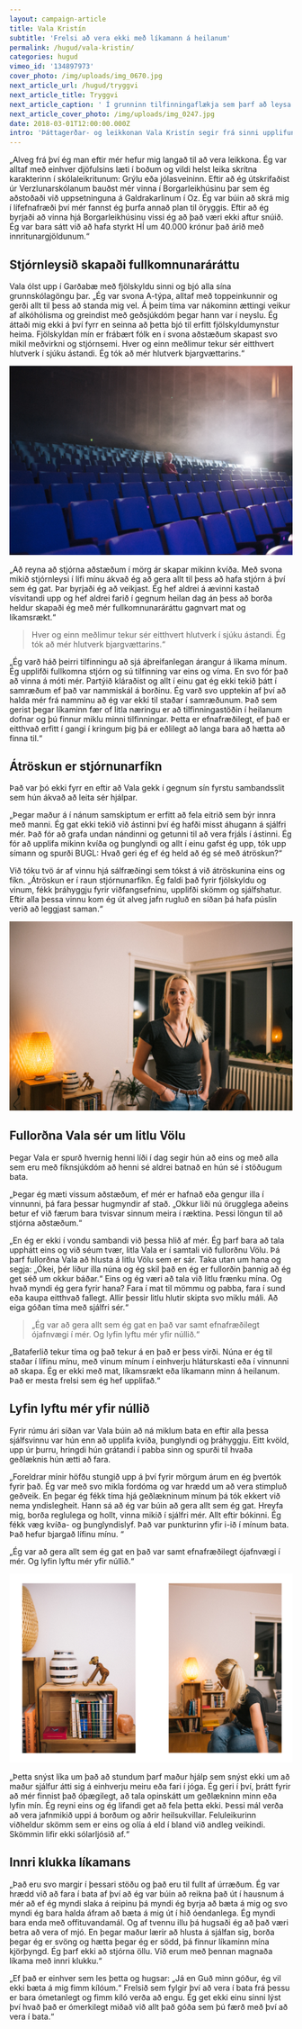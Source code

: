 ```yaml
---
layout: campaign-article
title: Vala Kristín
subtitle: 'Frelsi að vera ekki með líkamann á heilanum'
permalink: /hugud/vala-kristin/
categories: hugud
vimeo_id: '134897973'
cover_photo: /img/uploads/img_0670.jpg
next_article_url: /hugud/tryggvi
next_article_title: Tryggvi
next_article_caption: ' Í grunninn tilfinningaflækja sem þarf að leysa'
next_article_cover_photo: /img/uploads/img_0247.jpg
date: 2018-03-01T12:00:00.000Z
intro: 'Þáttagerðar- og leikkonan Vala Kristín segir frá sinni upplifun af átröskun. Hún deilir því hvernig hún varð háð því að vera með fullkomna stjórn á eigin líkama sem leiddi út í þunglyndi og kvíða. Í dag er henni að batna og segir að með góðu sambandi við veiku hliðina sína hafi hún komist á þann stað sem hún er í dag. '
---
```


„Alveg frá því ég man eftir mér hefur mig langað til að vera leikkona. Ég var alltaf með einhver djöfulsins læti í boðum og vildi helst leika skrítna karakterinn í skólaleikritunum: Grýlu eða jólasveininn. Eftir að ég útskrifaðist úr Verzlunarskólanum bauðst mér vinna í Borgarleikhúsinu þar sem ég aðstoðaði við uppsetninguna á Galdrakarlinum í Oz. Ég var búin að skrá mig í lífefnafræði því mér fannst ég þurfa annað plan til öryggis. Eftir að ég byrjaði að vinna hjá Borgarleikhúsinu vissi ég að það væri ekki aftur snúið.  Ég var bara sátt við að hafa styrkt HÍ um 40.000 krónur það árið með innritunargjöldunum.“

Stjórnleysið skapaði fullkomnunaráráttu
--

Vala ólst upp í Garðabæ með fjölskyldu sinni og bjó alla sína grunnskólagöngu þar. „Ég var svona A-týpa, alltaf með toppeinkunnir og gerði allt til þess að standa mig vel. Á þeim tíma var nákominn ættingi veikur af alkóhólisma og greindist með geðsjúkdóm þegar hann var í neyslu.  Ég áttaði mig ekki á því fyrr en seinna að þetta bjó til erfitt fjölskyldumynstur heima. Fjölskyldan mín er frábært fólk en í svona aðstæðum skapast svo mikil meðvirkni og stjórnsemi. Hver og einn meðlimur tekur sér eitthvert hlutverk í sjúku ástandi. Ég tók að mér hlutverk bjargvættarins.“

![null](/img/uploads/img_0777.jpg)

„Að reyna að stjórna aðstæðum í mörg ár skapar mikinn kvíða. Með svona mikið stjórnleysi í lífi mínu ákvað ég að gera allt til þess að hafa stjórn á því sem ég gat. Þar byrjaði ég að veikjast. Ég hef aldrei á ævinni kastað vísvitandi upp og hef aldrei farið í gegnum heilan dag án þess að borða heldur skapaði ég með mér fullkomnunaráráttu gagnvart mat og líkamsrækt.“

> Hver og einn meðlimur tekur sér eitthvert hlutverk í sjúku ástandi. Ég tók að mér hlutverk bjargvættarins.“

„Ég varð háð þeirri tilfinningu að sjá áþreifanlegan árangur á líkama mínum. Ég upplifði fullkomna stjórn og sú tilfinning var eins og víma. En svo fór það að vinna á móti mér. Partýið kláraðist og allt í einu gat ég ekki tekið þátt í samræðum ef það var nammiskál á borðinu. Ég varð svo upptekin af því að halda mér frá namminu að ég var ekki til staðar í samræðunum. Það sem gerist þegar líkaminn fær of litla næringu er að  tilfinningastöðin í heilanum dofnar og  þú finnur miklu minni tilfinningar. Þetta er efnafræðilegt, ef það er eitthvað erfitt í gangi í kringum þig þá er eðlilegt að langa bara að hætta að finna til.“

Átröskun er stjórnunarfíkn
--

Það var þó ekki fyrr en eftir að  Vala gekk í gegnum sín fyrstu sambandsslit sem hún ákvað að leita sér hjálpar.

„Þegar maður á í nánum samskiptum er erfitt að fela eitrið sem býr innra með manni. Ég gat ekki tekið við ástinni því ég hafði misst áhugann á sjálfri mér. Það fór að grafa undan nándinni og getunni til að vera frjáls í ástinni. Ég fór að upplifa mikinn kvíða og þunglyndi og allt í einu gafst ég upp, tók upp símann og spurði BUGL: Hvað geri ég ef ég held að ég sé með átröskun?“

Við tóku tvö ár af vinnu hjá sálfræðingi sem tókst á við átröskunina eins og fíkn. „Átröskun er í raun stjórnunarfíkn. Ég faldi það fyrir fjölskyldu og vinum, fékk  þráhyggju fyrir viðfangsefninu, upplifði skömm og sjálfshatur. Eftir alla þessa vinnu kom ég út alveg jafn rugluð en síðan þá hafa púslin verið að leggjast saman.“



![null](/img/uploads/img_0678.jpg)

Fullorðna Vala sér um litlu Völu
--

Þegar Vala er spurð hvernig henni líði í dag segir hún að eins og með alla sem eru með fíknsjúkdóm að henni sé aldrei batnað en hún sé í stöðugum bata. 

„Þegar ég mæti vissum aðstæðum, ef mér er hafnað eða gengur illa í vinnunni, þá fara þessar hugmyndir af stað. „Okkur liði nú örugglega aðeins betur ef við færum bara tvisvar sinnum meira í ræktina. Þessi löngun til að stjórna aðstæðum.“

„En ég er ekki í vondu sambandi við þessa hlið af mér. Ég þarf bara að tala upphátt eins og við séum tvær, litla Vala er í samtali við fullorðnu Völu.  Þá þarf fullorðna Vala að hlusta á litlu Völu sem er sár. Taka utan um hana  og segja: „Ókei, þér líður illa núna og ég skil það en ég er fullorðin þannig að ég get séð um okkur báðar.“ Eins og ég væri að tala við litlu frænku mína. Og hvað myndi ég gera fyrir hana? Fara í mat til mömmu og pabba, fara í sund eða kaupa eitthvað fallegt.  Allir þessir litlu hlutir skipta svo miklu máli. Að eiga góðan tíma með sjálfri sér.“



> „Ég var að gera allt sem ég gat en það var samt efnafræðilegt ójafnvægi í mér. Og lyfin lyftu mér yfir núllið.“

„Bataferlið tekur tíma og það tekur á en það er þess virði. Núna er ég til staðar í lífinu mínu, með vinum mínum í einhverju hláturskasti eða í vinnunni að skapa. Ég er ekki með mat, líkamsrækt eða líkamann minn á heilanum. Það er mesta frelsi sem ég hef upplifað.“

Lyfin lyftu mér yfir núllið
--

Fyrir rúmu ári síðan var Vala búin að ná miklum bata en eftir alla þessa sjálfsvinnu var hún enn að upplifa kvíða, þunglyndi og þráhyggju. Eitt kvöld, upp úr þurru, hringdi hún grátandi í pabba sinn og spurði til hvaða geðlæknis hún ætti að fara.

„Foreldrar mínir höfðu stungið upp á því fyrir mörgum árum en ég þvertók fyrir það. Ég var með svo mikla fordóma og var hrædd um að vera stimpluð geðveik. En þegar ég fékk tíma hjá geðlækninum mínum þá tók ekkert við nema yndislegheit. Hann sá að ég var búin að gera allt sem ég gat. Hreyfa mig, borða reglulega og hollt, vinna mikið í sjálfri mér. Allt eftir bókinni. Ég fékk væg kvíða- og þunglyndislyf. Það var punkturinn yfir i-ið í mínum bata.  Það hefur bjargað lífinu mínu. “

„Ég var að gera allt sem ég gat en það var samt efnafræðilegt ójafnvægi í mér. Og lyfin lyftu mér yfir núllið.“

![null](/img/uploads/prufa.jpg)

„Þetta snýst líka um það að stundum þarf maður hjálp sem snýst ekki um að maður sjálfur átti sig á einhverju meiru eða fari í jóga. Ég geri í því, þrátt fyrir að mér finnist það óþægilegt,  að tala opinskátt um geðlækninn minn eða lyfin mín. Ég reyni eins og ég lifandi get að fela þetta ekki. Þessi mál verða að vera jafnmikið uppi á borðum og aðrir heilsukvillar. Feluleikurinn viðheldur skömm sem er eins og olía á eld í bland við andleg veikindi. Skömmin lifir ekki sólarljósið af.“

Innri klukka líkamans
--

„Það eru svo margir í þessari stöðu og það eru til fullt af úrræðum. Ég var hrædd við að fara í bata af því að ég var búin að reikna það út í hausnum á mér að ef ég myndi slaka á reipinu þá myndi ég byrja að bæta á mig og svo myndi ég bara halda áfram að bæta á mig út í hið óendanlega. Ég myndi bara enda með offituvandamál. Og af tvennu illu þá hugsaði ég að það væri betra að vera of mjó. En þegar maður lærir að hlusta á sjálfan sig, borða þegar ég er svöng og hætta þegar ég er södd, þá finnur líkaminn mína kjörþyngd. Ég þarf ekki að stjórna öllu. Við erum með þennan magnaða líkama með innri klukku.“

„Ef það er einhver sem les þetta og hugsar: „Já en Guð minn góður, ég vil ekki bæta á mig fimm kílóum.“ Frelsið sem fylgir því að vera í bata frá þessu er bara ómetanlegt og fimm kíló verða að engu. Ég get ekki einu sinni lýst því hvað það er ómerkilegt miðað við allt það góða sem þú færð með því að vera í bata.“
